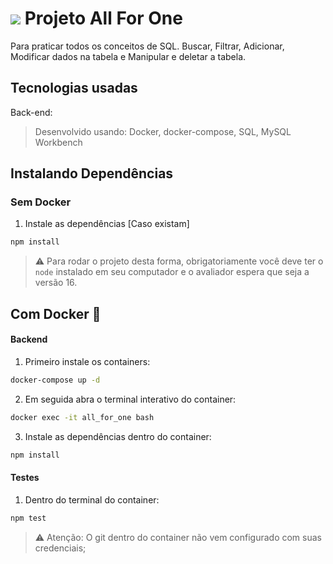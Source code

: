 # <img src="https://img.shields.io/badge/MySQL-00000F?style=for-the-badge&logo=mysql&logoColor=white"/> Projeto All For One
Para praticar todos os conceitos de SQL. Buscar, Filtrar, Adicionar, Modificar dados na tabela e Manipular e deletar a tabela.

## Tecnologias usadas
Back-end:
> Desenvolvido usando: Docker, docker-compose, SQL, MySQL Workbench

## Instalando Dependências
### Sem Docker

1. Instale as dependências [Caso existam]
```bash
npm install
``` 

> :warning: Para rodar o projeto desta forma, obrigatoriamente você deve ter o ```node``` instalado em seu computador e o avaliador espera que seja a versão 16.

## Com Docker :whale2:
#### Backend

1. Primeiro instale os containers: 
```bash
docker-compose up -d
``` 

2. Em seguida abra o terminal interativo do container: 
```bash
docker exec -it all_for_one bash
``` 

3. Instale as dependências dentro do container: 
```bash
npm install
``` 
#### Testes

1. Dentro do terminal do container:
```bash
npm test
``` 

> :warning: Atenção: O git dentro do container não vem configurado com suas credenciais;
